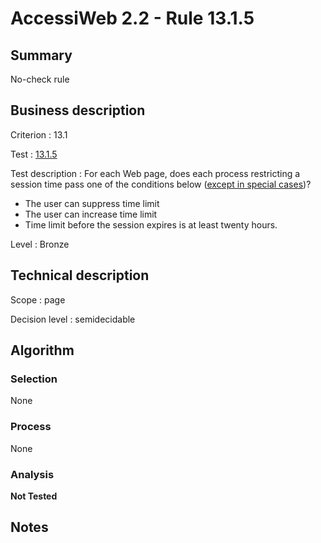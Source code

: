 # AccessiWeb 2.2 - Rule 13.1.5

## Summary

No-check rule

## Business description

Criterion : 13.1

Test :
[13.1.5](http://www.accessiweb.org/index.php/accessiweb-22-english-version.html#test-13-1-5)

Test description : For each Web page, does each process restricting a
session time pass one of the conditions below ([except in special
cases](http://www.accessiweb.org/index.php/glossary-76.html "Special cases for criterion 13.1"))?

-   The user can suppress time limit
-   The user can increase time limit
-   Time limit before the session expires is at least twenty hours.

Level : Bronze

## Technical description

Scope : page

Decision level :
semidecidable

## Algorithm

### Selection

None

### Process

None

### Analysis

**Not Tested**

## Notes


